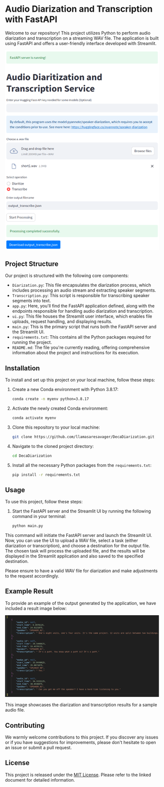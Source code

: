 # Audio Diarization and Transcription with FastAPI

Welcome to our repository! This project utilizes Python to perform audio diarization and transcription on a streaming WAV file. The application is built using FastAPI and offers a user-friendly interface developed with Streamlit.

![Streamlit UI](./images/ui.png)

## Project Structure

Our project is structured with the following core components:

- `Diarization.py`: This file encapsulates the diarization process, which includes processing an audio stream and extracting speaker segments.
- `Transcription.py`: This script is responsible for transcribing speaker segments into text.
- `app.py`: Here, you'll find the FastAPI application defined, along with the endpoints responsible for handling audio diarization and transcription.
- `ui.py`: This file houses the Streamlit user interface, which enables file uploads, request handling, and displaying results.
- `main.py`: This is the primary script that runs both the FastAPI server and the Streamlit UI.
- `requirements.txt`: This contains all the Python packages required for running the project.
- `README.md`: The file you're currently reading, offering comprehensive information about the project and instructions for its execution.

## Installation

To install and set up this project on your local machine, follow these steps:

1. Create a new Conda environment with Python 3.8.17:

    ```bash
    conda create -n myenv python=3.8.17
    ```

2. Activate the newly created Conda environment:

    ```bash
    conda activate myenv
    ```

3. Clone this repository to your local machine:

    ```bash
    git clone https://github.com/llamasaresavager/DecaDiarization.git
    ```

4. Navigate to the cloned project directory:

    ```bash
    cd DecaDiarization
    ```

5. Install all the necessary Python packages from the `requirements.txt`:

    ```bash
    pip install -r requirements.txt
    ```

## Usage

To use this project, follow these steps:

1. Start the FastAPI server and the Streamlit UI by running the following command in your terminal:

   ```bash
   python main.py
   ```

This command will initiate the FastAPI server and launch the Streamlit UI. Now, you can use the UI to upload a WAV file, select a task (either diarization or transcription), and choose a destination for the output file. The chosen task will process the uploaded file, and the results will be displayed in the Streamlit application and also saved to the specified destination.

Please ensure to have a valid WAV file for diarization and make adjustments to the request accordingly.

## Example Result

To provide an example of the output generated by the application, we have included a result image below:

![Results](./images/results.png)

This image showcases the diarization and transcription results for a sample audio file.

## Contributing

We warmly welcome contributions to this project. If you discover any issues or if you have suggestions for improvements, please don't hesitate to open an issue or submit a pull request.

## License

This project is released under the [MIT License](LICENSE). Please refer to the linked document for detailed information.